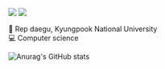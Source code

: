 <a href="https://velog.io/@whipbaek" target="_blank"><img src="https://img.shields.io/badge/whipbaek.log-1dbf73?style=flat-square&logo=Velog&logoColor=white"/></a>
<a href="" target="_blank"><img src="https://img.shields.io/badge/jibaek0513@gmail.com-EA4335?style=flat-square&logo=Gmail&logoColor=white"/></a>

📙 Rep daegu, Kyungpook National University <br>
💻 Computer science


![Anurag's GitHub stats](https://github-readme-stats.vercel.app/api?username=whipbaek&show_icons=true&theme=swift)
